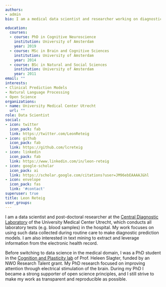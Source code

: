 ```yaml
---
authors:
- admin
bio: I am a medical data scientist and researcher working on diagnostic predictive models. Previously, I completed a PhD degree in cognitive neuroscience. I love communicating about my research through writing, beautiful data visualizations, and open science.

education:
  courses:
  - course: PhD in Cognitive Neuroscience
    institution: University of Amsterdam
    year: 2019
  - course: MSc in Brain and Cognitive Sciences
    institution: University of Amsterdam
    year: 2014
  - course: BSc in Natural and Social Sciences
    institution: University of Amsterdam
    year: 2011
email: ""
interests:
- Clinical Prediction Models
- Natural Language Processing
- Open Science
organizations:
- name: University Medical Center Utrecht
  url: ""
role: Data Scientist
social:
- icon: twitter
  icon_pack: fab
  link: https://twitter.com/LeonReteig
- icon: github
  icon_pack: fab
  link: https://github.com/lcreteig
- icon: linkedin
  icon_pack: fab
  link: https://www.linkedin.com/in/leon-reteig
- icon: google-scholar
  icon_pack: ai
  link: https://scholar.google.com/citations?user=JM96ebEAAAAJ&hl
- icon: envelope
  icon_pack: fas
  link: '#contact'
superuser: true
title: Leon Reteig
user_groups:
---
```


I am a data scientist and post-doctoral researcher at the [Central Diagnostic Laboratory](https://www.umcutrecht.nl/nl/ziekenhuis/centraal-diagnostisch-laboratorium) of the University Medical Center Utrecht, which conducts all laboratory tests (e.g. blood samples) in the hospital. My work focuses on using such data collected during routine care to make diagnostic prediction models. I am also interested in text mining to extract and leverage information from the electronic health record.

Before switching to data science in the medical domain, I was a PhD student in the [Cognition and Plasticity lab](https://www.heleenslagter.com/) of Prof. Heleen Slagter, funded by an NWO Research Talent grant. My PhD research focused on improving  attention through electrical stimulation of the brain. During my PhD I became a strong supporter of open science principles, and I still strive to make my work as transparent and reproducible as possible.
